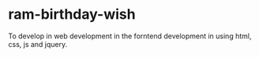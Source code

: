 # ram-birthday-wish
To develop in web development in the forntend development in using html, css, js and jquery.

